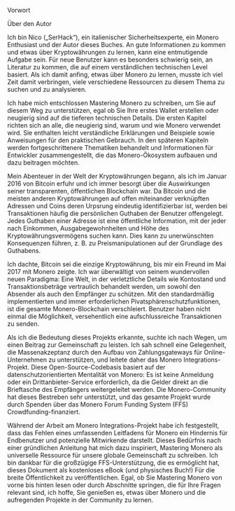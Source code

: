 Vorwort

Über den Autor

Ich bin Nico („SerHack“), ein italienischer Sicherheitsexperte, ein Monero Enthusiast und der Autor dieses Buches. An gute  Informationen zu kommen und etwas über Kryptowährungen zu lernen, kann eine entmutigende Aufgabe sein. Für neue Benutzer kann es besonders schwierig sein, an Literatur zu kommen, die auf einem verständlichen technischen Level basiert. Als ich damit anfing, etwas über Monero zu lernen, musste ich viel Zeit damit verbringen, viele verschiedene Ressourcen zu diesem Thema zu suchen und zu analysieren.

Ich habe mich entschlossen Mastering Monero zu schreiben, um Sie auf diesem Weg zu unterstützen, egal ob Sie Ihre erstes Wallet erstellen oder neugierig sind auf die tieferen technischen Details. Die ersten Kapitel richten sich an alle, die neugierig sind, warum und wie Monero verwendet wird. Sie enthalten leicht verständliche Erklärungen und Beispiele sowie Anweisungen für den praktischen Gebrauch. In  den späteren Kapiteln werden fortgeschrittenere Thematiken behandelt und Informationen für Entwickler zusammengestellt, die das Monero-Ökosystem aufbauen und dazu beitragen möchten.

Mein Abenteuer in der Welt der Kryptowährungen begann, als ich im Januar 2016 von Bitcoin erfuhr und ich immer besorgt über die Auswirkungen seiner transparenten, öffentlichen Blockchain war. Da Bitcoin und die meisten anderen Kryptowährungen auf offen miteinander verknüpften Adressen und Coins deren Urpsrung eindeutig identifizierbar ist, werden bei Transaktionen häufig die persönlichen Guthaben der Benutzer offengelegt. Jedes Guthaben einer Adresse ist eine öffentliche Information, mit der jeder nach Einkommen, Ausgabegewohnheiten und Höhe des Kryptowährungsvermögens suchen kann. Dies kann zu unerwünschten Konsequenzen führen, z. B. zu Preismanipulationen auf der Grundlage des Guthabens.

Ich dachte, Bitcoin sei die einzige Kryptowährung, bis mir ein Freund im Mai 2017 mit Monero zeigte. Ich war überwältigt von seinem wundervollen neuen Paradigma: Eine Welt, in der verletztliche Details wie Kontostand und Transaktionsbeträge vertraulich behandelt werden, um sowohl den Absender als auch den Empfänger zu schützen. Mit den standardmäßig implementierten und immer erforderlichen Pivatsphärenschutzfunktionen, ist die gesamte Monero-Blockchain verschleiert. Benutzer haben nicht einmal die Möglichkeit, versehentlich eine aufschlussreiche Transaktionen zu senden.

Als ich die Bedeutung dieses Projekts erkannte, suchte ich nach Wegen, um einen Beitrag zur Gemeinschaft zu leisten. Ich sah schnell eine Gelegenheit, die Massenakzeptanz durch den Aufbau von Zahlungsgateways für Online-Unternehmen zu unterstützen, und leitete daher das Monero Integrations-Projekt. Diese Open-Source-Codebasis basiert auf der datenschutzorientierten Mentalität von Monero: Es ist keine Anmeldung oder ein Drittanbieter-Service erforderlich, da die Gelder direkt an die Brieftasche des Empfängers weitergeleitet werden. Die Monero-Community hat dieses Bestreben sehr unterstützt, und das gesamte Projekt wurde durch Spenden über das Monero Forum Funding System (FFS) Crowdfunding-finanziert.

Während der Arbeit am Monero Integrations-Projekt habe ich festgestellt, dass das Fehlen eines umfassenden Leitfadens für Monero ein Hindernis für Endbenutzer und potenzielle Mitwirkende darstellt. Dieses Bedürfnis nach einer gründlichen Anleitung hat mich dazu inspiriert, Mastering Monero als universelle Ressource für unsere globale Gemeinschaft zu schreiben. Ich bin dankbar für die großzügige FFS-Unterstützung, die es ermöglicht hat, dieses Dokument als kostenloses eBook (und physisches Buch!) Für die breite Öffentlichkeit zu veröffentlichen. Egal, ob Sie Mastering Monero von vorne bis hinten lesen oder durch Abschnitte springen, die für Ihre Fragen relevant sind, ich hoffe, Sie genießen es, etwas über Monero und die aufregenden Projekte in der Community zu lernen. 

